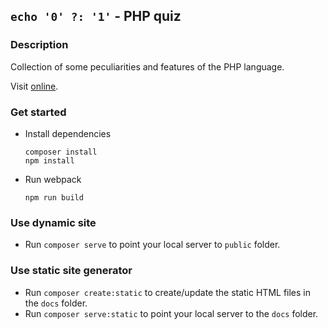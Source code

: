 ## `echo '0' ?: '1'` - PHP quiz

### Description

Collection of some peculiarities and features of the PHP language.

Visit [online][1].


### Get started
- Install dependencies

  ``` 
  composer install
  npm install
  ``` 
- Run webpack

  ```
  npm run build
  ```
  
### Use dynamic site
- Run `composer serve` to point your local server to `public` folder.
  
### Use static site generator
- Run `composer create:static` to create/update the static HTML files in the `docs` folder.
- Run `composer serve:static` to point your local server to the `docs` folder.

[1]: https://code-bucket.github.io/phpquiz
